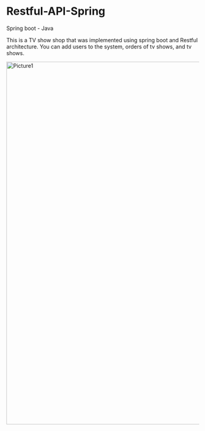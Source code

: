 # Restful-API-Spring
Spring boot - Java

This is a TV show shop that was implemented using spring boot and Restful architecture.
You can add users to the system, orders of tv shows, and tv shows.

<img width="948" alt="Picture1" src="https://user-images.githubusercontent.com/76742840/196507050-c8c0de22-06a0-4ec9-8c20-4327adca90da.png">


